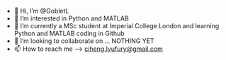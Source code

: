 - 👋 Hi, I’m @GobletL
- 👀 I’m interested in Python and MATLAB
- 🌱 I’m currently a MSc student at Imperial College London and learning Python and MATLAB coding in Github
- 💞️ I’m looking to collaborate on ... NOTHING YET
- 📫 How to reach me --> ciheng.lyufury@gmail.com

<!---
GobletL/GobletL is a ✨ special ✨ repository because its `README.md` (this file) appears on your GitHub profile.
You can click the Preview link to take a look at your changes.
--->
